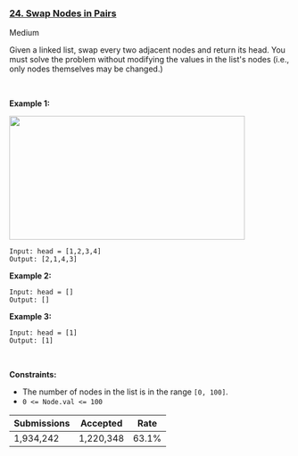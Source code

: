 ### [24. Swap Nodes in Pairs](https://leetcode.com/problems/swap-nodes-in-pairs/?envType=daily-question&envId=2023-05-16)

Medium

Given a linked list, swap every two adjacent nodes and return its head. You must solve the problem without modifying the values in the list's nodes (i.e., only nodes themselves may be changed.)

 

<strong class="example">Example 1:</strong>

<img alt="" src="https://assets.leetcode.com/uploads/2020/10/03/swap_ex1.jpg" style="width: 422px; height: 222px;"/>

```
Input: head = [1,2,3,4]
Output: [2,1,4,3]
```

<strong class="example">Example 2:</strong>

```
Input: head = []
Output: []
```

<strong class="example">Example 3:</strong>

```
Input: head = [1]
Output: [1]
```

 

__Constraints:__

*   The number of nodes in the list is in the range `` [0, 100] ``.
*   `` 0 <= Node.val <= 100 ``

| Submissions    | Accepted     | Rate   |
| -------------- | ------------ | ------ |
| 1,934,242 | 1,220,348 | 63.1% |
